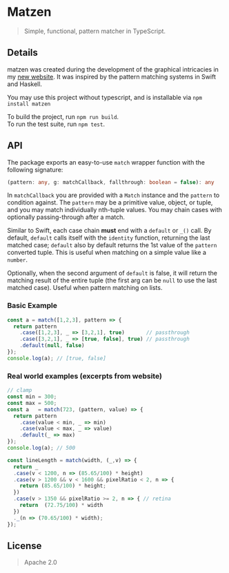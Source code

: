 # Matzen
> Simple, functional, pattern matcher in TypeScript.


## Details

matzen was created during the development of the graphical intricacies in my [new website](https://jahan.engineer). It was inspired by the pattern matching systems in Swift and Haskell. 

You may use this project without typescript, and is installable via `npm install matzen`

To build the project, run `npm run build`.  
To run the test suite, run `npm test`.


## API

The package exports an easy-to-use `match` wrapper function with the following signature:

```typescript
(pattern: any, g: matchCallback, fallthrough: boolean = false): any 
```

In `matchCallback` you are provided with a `Match` instance and the `pattern` to condition against. The `pattern` may be a primitive value, object, or tuple, and you may match individually nth-tuple values. You may chain cases with optionally passing-through after a match.

Similar to Swift, each case chain **must** end with a `default` or `_()` call. By default, `default` calls itself with the `identity` function, returning the last matched case; `default` also by default returns the 1st value of the `pattern` converted tuple. This is useful when matching on a simple value like a `number`.

Optionally, when the second argument of `default` is false, it will return the matching result of the entire tuple (the first arg can be `null` to use the last matched case). Useful when pattern matching on lists.

### Basic Example

```javascript
const a = match([1,2,3], pattern => {
  return pattern
    .case([1,2,3], _ => [3,2,1], true)       // passthrough
    .case([3,2,1], _ => [true, false], true) // passthrough
    .default(null, false)
});
console.log(a); // [true, false]
```

### Real world examples (excerpts from website)

```javascript
// clamp
const min = 300;
const max = 500;
const a   = match(723, (pattern, value) => {
  return pattern
    .case(value < min, _ => min)
    .case(value < max, _ => value)
    .default(_ => max)
});
console.log(a); // 500
```

```javascript
const lineLength = match(width, (_,v) => {
  return _
  .case(v < 1200, n => (85.65/100) * height)
  .case(v > 1200 && v < 1600 && pixelRatio < 2, n => {
    return (85.65/100) * height;
  })
  .case(v > 1350 && pixelRatio >= 2, n => { // retina
    return  (72.75/100) * width
  })
  ._(n => (70.65/100) * width);
});
```

## License

> Apache 2.0